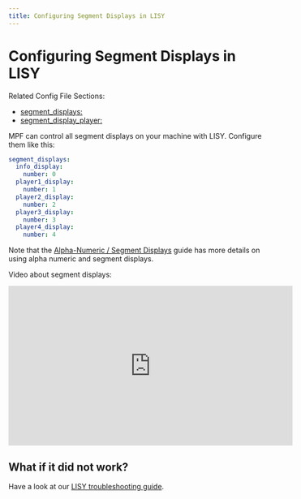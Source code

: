 ```yaml
---
title: Configuring Segment Displays in LISY
---
```


# Configuring Segment Displays in LISY


Related Config File Sections:

* [segment_displays:](../../config/segment_displays.md)
* [segment_display_player:](../../config/segment_display_player.md)

MPF can control all segment displays on your machine with LISY.
Configure them like this:

``` yaml
segment_displays:
  info_display:
    number: 0
  player1_display:
    number: 1
  player2_display:
    number: 2
  player3_display:
    number: 3
  player4_display:
    number: 4
```

Note that the [Alpha-Numeric / Segment Displays](../../mc/displays/alpha_numeric.md) guide has more details on using alpha numeric and segment
displays.

Video about segment displays:

<div class="video-wrapper">
<iframe width="560" height="315" src="https://www.youtube.com/embed/Jyf3jxGXnTw" title="YouTube video player" frameborder="0" allow="accelerometer; autoplay; clipboard-write; encrypted-media; gyroscope; picture-in-picture" allowfullscreen></iframe>
</div>

## What if it did not work?

Have a look at our
[LISY troubleshooting guide](../../troubleshooting/index.md).
